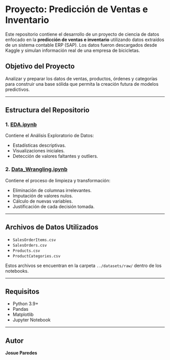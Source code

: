 # Proyecto: Predicción de Ventas e Inventario

Este repositorio contiene el desarrollo de un proyecto de ciencia de datos enfocado en la **predicción de ventas e inventario** utilizando datos extraídos de un sistema contable ERP (SAP). Los datos fueron descargados desde Kaggle y simulan información real de una empresa de bicicletas.

## Objetivo del Proyecto

Analizar y preparar los datos de ventas, productos, órdenes y categorías para construir una base sólida que permita la creación futura de modelos predictivos.

---

## Estructura del Repositorio

### 1. **[EDA.ipynb](./EDA.ipynb)**
Contiene el Análisis Exploratorio de Datos:
- Estadísticas descriptivas.
- Visualizaciones iniciales.
- Detección de valores faltantes y outliers.

### 2. **[Data_Wrangling.ipynb](./Data_Wrangling.ipynb)**
Contiene el proceso de limpieza y transformación:
- Eliminación de columnas irrelevantes.
- Imputación de valores nulos.
- Cálculo de nuevas variables.
- Justificación de cada decisión tomada.
---

## Archivos de Datos Utilizados

- `SalesOrderItems.csv`
- `SalesOrders.csv`
- `Products.csv`
- `ProductCategories.csv`

Estos archivos se encuentran en la carpeta `../datasets/raw/` dentro de los notebooks.

---

## Requisitos

- Python 3.9+
- Pandas
- Matplotlib
- Jupyter Notebook

---

## Autor

**Josue Paredes**

